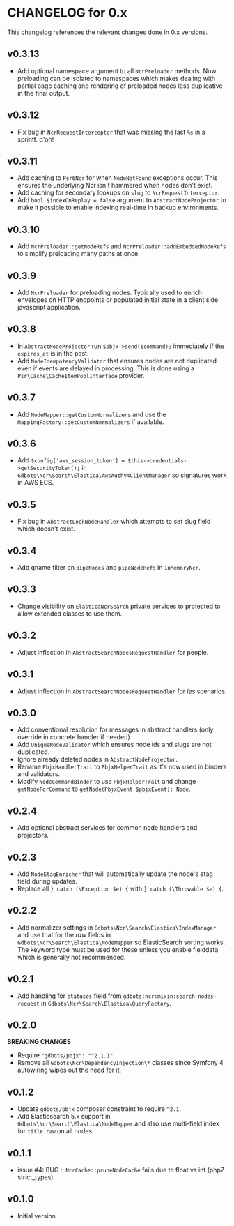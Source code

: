 # CHANGELOG for 0.x
This changelog references the relevant changes done in 0.x versions.


## v0.3.13
* Add optional namespace argument to all `NcrPreloader` methods.  Now preloading can be isolated to namespaces which makes dealing with partial page caching and rendering of preloaded nodes less duplicative in the final output.


## v0.3.12
* Fix bug in `NcrRequestInterceptor` that was missing the last `%s` in a sprintf.  d'oh!


## v0.3.11
* Add caching to `Psr6Ncr` for when `NodeNotFound` exceptions occur. This ensures the underlying Ncr isn't hammered when nodes don't exist.
* Add caching for secondary lookups on `slug` to `NcrRequestInterceptor`.
* Add `bool $indexOnReplay = false` argument to `AbstractNodeProjector` to make it possible to enable indexing real-time in backup environments.


## v0.3.10
* Add `NcrPreloader::getNodeRefs` and `NcrPreloader::addEmbeddedNodeRefs` to simplify preloading many paths at once.


## v0.3.9
* Add `NcrPreloader` for preloading nodes. Typically used to enrich envelopes on HTTP endpoints or populated initial state in a client side javascript application.


## v0.3.8
* In `AbstractNodeProjector` run `$pbjx->send($command);` immediately if the `expires_at` is in the past.
* Add `NodeIdempotencyValidator` that ensures nodes are not duplicated even if events are delayed in processing. This is done using a `Psr\Cache\CacheItemPoolInterface` provider.


## v0.3.7
* Add `NodeMapper::getCustomNormalizers` and use the `MappingFactory::getCustomNormalizers` if available.


## v0.3.6
* Add `$config['aws_session_token'] = $this->credentials->getSecurityToken();` in `Gdbots\Ncr\Search\Elastica\AwsAuthV4ClientManager` so signatures work in AWS ECS.


## v0.3.5
* Fix bug in `AbstractLockNodeHandler` which attempts to set slug field which doesn't exist.


## v0.3.4
* Add qname filter on `pipeNodes` and `pipeNodeRefs` in `InMemoryNcr`.


## v0.3.3
* Change visibility on `ElasticaNcrSearch` private services to protected to allow extended classes to use them.


## v0.3.2
* Adjust inflection in `AbstractSearchNodesRequestHandler` for people.


## v0.3.1
* Adjust inflection in `AbstractSearchNodesRequestHandler` for _ies_ scenarios.


## v0.3.0
* Add conventional resolution for messages in abstract handlers (only override in concrete handler if needed).
* Add `UniqueNodeValidator` which ensures node ids and slugs are not duplicated.
* Ignore already deleted nodes in `AbstractNodeProjector`.
* Rename `PbjxHandlerTrait` to `PbjxHelperTrait` as it's now used in binders and validators.
* Modify `NodeCommandBinder` to use `PbjxHelperTrait` and change `getNodeForCommand` to `getNode(PbjxEvent $pbjxEvent): Node`.


## v0.2.4
* Add optional abstract services for common node handlers and projectors.


## v0.2.3
* Add `NodeEtagEnricher` that will automatically update the node's etag field during updates.
* Replace all `} catch (\Exception $e) {` with `} catch (\Throwable $e) {`.


## v0.2.2
* Add normalizer settings in `Gdbots\Ncr\Search\Elastica\IndexManager` and use that for the _raw_ fields in `Gdbots\Ncr\Search\Elastica\NodeMapper` so ElasticSearch sorting works.  The keyword type must be used for these unless you enable fielddata which is generally not recommended.
 

## v0.2.1
* Add handling for `statuses` field from `gdbots:ncr:mixin:search-nodes-request` in `Gdbots\Ncr\Search\Elastica\QueryFactory`.


## v0.2.0
__BREAKING CHANGES__

* Require `"gdbots/pbjx": "^2.1.1"`.
* Remove all `Gdbots\Ncr\DependencyInjection\*` classes since Symfony 4 autowiring wipes out the need for it.


## v0.1.2
* Update `gdbots/pbjx` composer constraint to require `^2.1`.
* Add Elasticsearch 5.x support in `Gdbots\Ncr\Search\Elastica\NodeMapper` and also use 
  multi-field index for `title.raw` on all nodes. 


## v0.1.1
* issue #4: BUG :: `NcrCache::pruneNodeCache` fails due to float vs int (php7 strict_types).


## v0.1.0
* Initial version.
